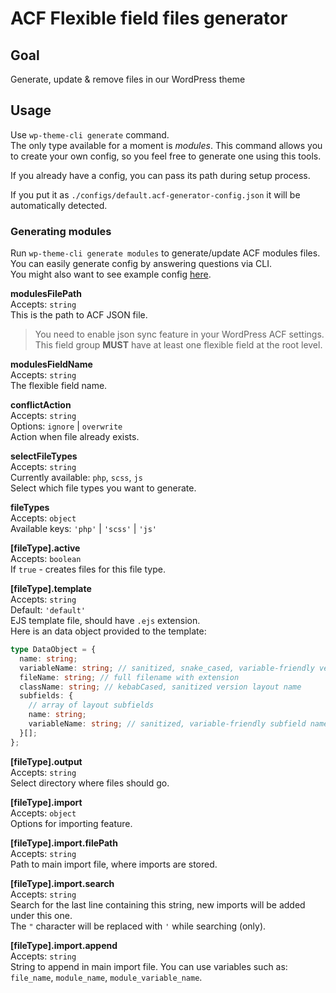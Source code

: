 # ACF Flexible field files generator

## Goal

Generate, update & remove files in our WordPress theme

## Usage

Use `wp-theme-cli generate` command.  
The only type available for a moment is _modules_.
This command allows you to create your own config, so you feel free to generate one using this tools.

If you already have a config, you can pass its path during setup process.

If you put it as `./configs/default.acf-generator-config.json` it will be automatically detected.

### Generating modules

Run `wp-theme-cli generate modules` to generate/update ACF modules files.  
You can easily generate config by answering questions via CLI.  
You might also want to see example config [here](/example-configs/example.acf-generator-config.json).

**modulesFilePath**  
Accepts: `string`  
This is the path to ACF JSON file.

> You need to enable json sync feature in your WordPress ACF settings.\
> This field group **MUST** have at least one flexible field at the root level.

**modulesFieldName**  
Accepts: `string`  
The flexible field name.

**conflictAction**  
Accepts: `string`  
Options: `ignore` | `overwrite`  
Action when file already exists.

**selectFileTypes**  
Accepts: `string`  
Currently available: `php`, `scss`, `js`  
Select which file types you want to generate.

**fileTypes**  
Accepts: `object`  
Available keys: `'php'` | `'scss'` | `'js'`

**\[fileType].active**  
Accepts: `boolean`  
If `true` - creates files for this file type.

**\[fileType].template**  
Accepts: `string`  
Default: `'default'`  
EJS template file, should have `.ejs` extension.  
Here is an data object provided to the template:

```ts
type DataObject = {
  name: string;
  variableName: string; // sanitized, snake_cased, variable-friendly version of layout name
  fileName: string; // full filename with extension
  className: string; // kebabCased, sanitized version layout name
  subfields: {
    // array of layout subfields
    name: string;
    variableName: string; // sanitized, variable-friendly subfield name
  }[];
};
```

**\[fileType].output**  
Accepts: `string`  
Select directory where files should go.

**\[fileType].import**  
Accepts: `object`  
Options for importing feature.

**\[fileType].import.filePath**  
Accepts: `string`  
Path to main import file, where imports are stored.

**\[fileType].import.search**  
Accepts: `string`  
Search for the last line containing this string, new imports will be added under this one.  
The `"` character will be replaced with `'` while searching (only).

**\[fileType].import.append**  
Accepts: `string`  
String to append in main import file. You can use variables such as: `file_name`, `module_name`, `module_variable_name`.
